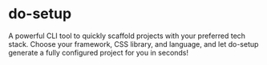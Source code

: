 # do-setup
A powerful CLI tool to quickly scaffold projects with your preferred tech stack. Choose your framework, CSS library, and language, and let do-setup generate a fully configured project for you in seconds!
